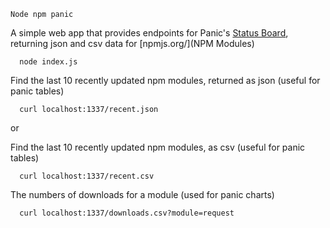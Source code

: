 `Node npm panic`

A simple web app that provides endpoints for Panic's [Status Board](http://panic.com/statusboard/), returning json and csv data for [npmjs.org/](NPM Modules)

```
  node index.js
```

Find the last 10 recently updated npm modules, returned as json (useful for panic tables)

```
  curl localhost:1337/recent.json
```

or

Find the last 10 recently updated npm modules, as csv (useful for panic tables)

```
  curl localhost:1337/recent.csv
```

The numbers of downloads for a module (used for panic charts)

```
  curl localhost:1337/downloads.csv?module=request
```
